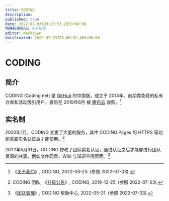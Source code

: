 ```yaml
---
title: CODING
description:
published: true
date: 2022-07-03T09:25:53.2553+08:00
特殊标签标记: #无标签
editor: markdown
dateCreated: 2022-07-03T08:00:02.405+08:00
---
```


# CODING

## 简介

CODING (Coding.net) 是 [GitHub][] 的中国版，成立于 2014年。前期靠免费的私有仓库和活动吸引用户，最后在 2019年8月 被 [腾讯云][] 收购。[^about]

[GitHub]: /website/GitHub.md
[腾讯云]: /company/腾讯/腾讯云计算.md

[^about]: 《[关于我们](https://web.archive.org/web/20220323105644/https://coding.net/company/about)》, CODING, 2022-03-23. (参照 2022-07-03).

## 实名制

2020年1月，CODING 变更了大量的服务，其中 CODING Pages 的 HTTPS 等功能需要实名认证后才能使用。[^upgrade]

[^upgrade]: CODING 团队, 《[升级公告](https://web.archive.org/web/20220703005527/https://coding.net/products/upgrade)》, CODING, 2019-12-25. (参照 2022-07-03).

2022年5月31日，CODING 修改了团队实名认证，通过认证之后才能够进行团队资源的共享，例如文件网盘、Wiki 与知识空间页面。[^team]

[^team]: 《[团队管理](https://web.archive.org/web/20220701224548/https://help.coding.net/docs/admin/team.html#authenticate)》, CODING 帮助中心, 2022-05-31. (参照 2022-07-03).
